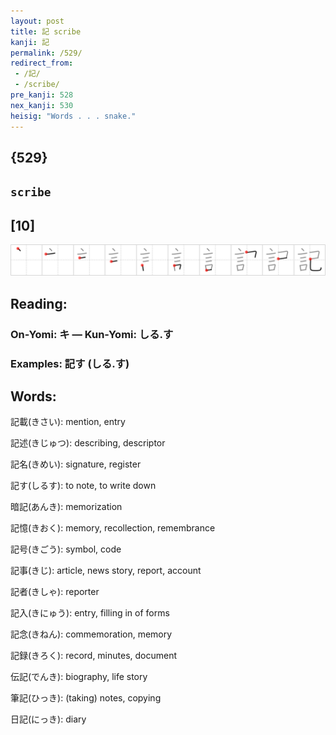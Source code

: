```yaml
---
layout: post
title: 記 scribe
kanji: 記
permalink: /529/
redirect_from:
 - /記/
 - /scribe/
pre_kanji: 528
nex_kanji: 530
heisig: "Words . . . snake."
---
```


## {529}

## `scribe`

## [10]

<div class="stroke"><img src="../images/E8A898.png" /></div>

## Reading:

### On-Yomi: キ &mdash; Kun-Yomi: しる.す

### Examples: 記す (しる.す)

## Words:

記載(きさい): mention, entry

記述(きじゅつ): describing, descriptor

記名(きめい): signature, register

記す(しるす): to note, to write down

暗記(あんき): memorization

記憶(きおく): memory, recollection, remembrance

記号(きごう): symbol, code

記事(きじ): article, news story, report, account

記者(きしゃ): reporter

記入(きにゅう): entry, filling in of forms

記念(きねん): commemoration, memory

記録(きろく): record, minutes, document

伝記(でんき): biography, life story

筆記(ひっき): (taking) notes, copying

日記(にっき): diary
